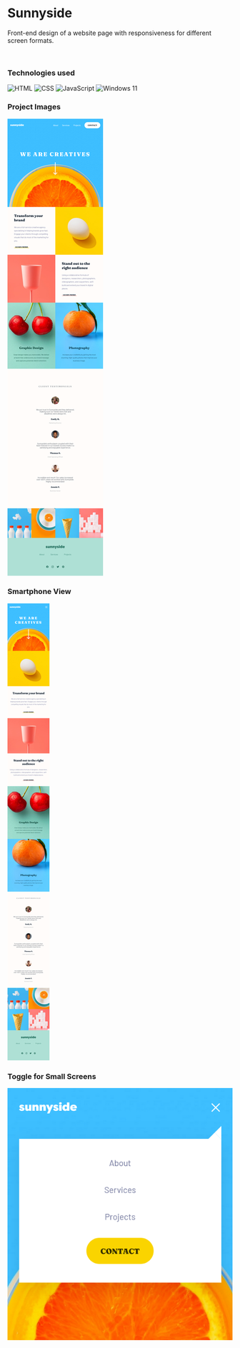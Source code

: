 # Sunnyside

<p>Front-end design of a website page with responsiveness for different screen formats.</p>

<br>

<h3>Technologies used</h3>

<img src="https://img.shields.io/badge/html5-%23E34F26.svg?style=for-the-badge&logo=html5&logoColor=white" alt="HTML">
<img src="https://img.shields.io/badge/css3-%231572B6.svg?style=for-the-badge&logo=css3&logoColor=white" alt="CSS">
<img src="https://img.shields.io/badge/javascript-%23323330.svg?style=for-the-badge&logo=javascript&logoColor=%23F7DF1E" alt="JavaScript">
<img src="https://img.shields.io/badge/Windows%2011-%230079d5.svg?style=for-the-badge&logo=Windows%2011&logoColor=white" alt="Windows 11">

<br>

<h3>Project Images</h3>

<img src="./images/template/tablet.png" alt="">

<br>

<h3>Smartphone View</h3>

<img src="./images/template/smartphone.png" alt="">

<br>

<h3>Toggle for Small Screens</h3>

<img src="./images/template/toggle.png" alt="">